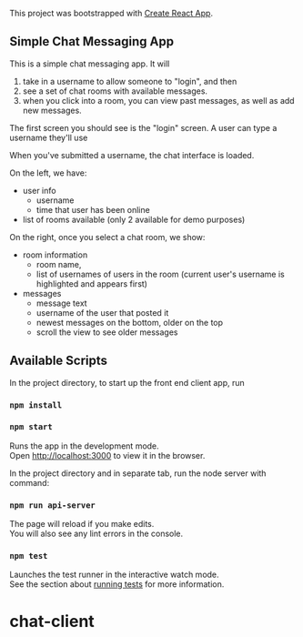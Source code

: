 This project was bootstrapped with [Create React App](https://github.com/facebook/create-react-app).

## Simple Chat Messaging App

This is a simple chat messaging app. It will
  1. take in a username to allow someone to "login", and then 
  2. see a set of chat rooms with available messages. 
  3. when you click into a room, you can view past messages, as well as add new messages.

The first screen you should see is the "login" screen. A user can type a username they'll use

When you've submitted a username, the chat interface is loaded.

On the left, we have:
* user info
  * username
  * time that user has been online
* list of rooms available (only 2 available for demo purposes)

On the right, once you select a chat room, we show:

* room information
  * room name,
  * list of usernames of users in the room (current user's username is highlighted and appears first)
* messages
  * message text
  * username of the user that posted it
  * newest messages on the bottom, older on the top
  * scroll the view to see older messages

## Available Scripts

In the project directory, to start up the front end client app, run

### `npm install`
### `npm start`

Runs the app in the development mode.<br>
Open [http://localhost:3000](http://localhost:3000) to view it in the browser.

In the project directory and in separate tab, run the node server with command:

### `npm run api-server`


The page will reload if you make edits.<br>
You will also see any lint errors in the console.

### `npm test`

Launches the test runner in the interactive watch mode.<br>
See the section about [running tests](https://facebook.github.io/create-react-app/docs/running-tests) for more information.
# chat-client
